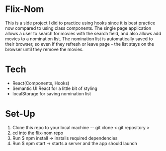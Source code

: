 # Flix-Nom

This is a side project I did to practice using hooks since it is best practice now compared to using class components. 
The single page application allows a user to search for movies with the search field, and also allows add movies to a nomination list.
The nomination list is automatically saved to their browser, so even if they refresh or leave page - the list stays on the browser until they remove the movies.

# Tech

* React(Components, Hooks)
* Semantic UI React for a little bit of styling
* localStorage for saving nomination list

# Set-Up

1. Clone this repo to your local machine -- git clone < git repository >
2. cd into the flix-nom repo
3. Run $ npm install -> installs required dependencies
4. Run $ npm start -> starts a server and the app should launch 
